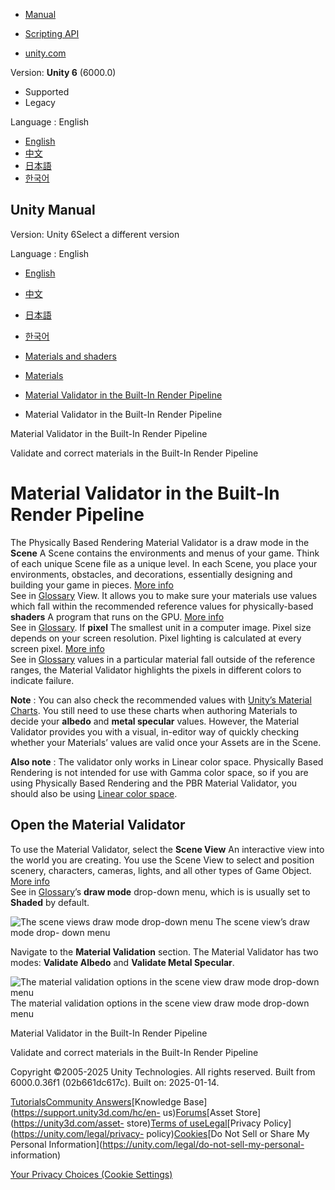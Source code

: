 [](https://docs.unity3d.com)

  * [Manual](../Manual/index.html)
  * [Scripting API](../ScriptReference/index.html)

  * [unity.com](https://unity.com/)

Version: **Unity 6** (6000.0)

  * Supported
  * Legacy

Language : English

  * [English](/Manual/material-validator-introduction.html)
  * [中文](/cn/current/Manual/material-validator-introduction.html)
  * [日本語](/ja/current/Manual/material-validator-introduction.html)
  * [한국어](/kr/current/Manual/material-validator-introduction.html)

[](https://docs.unity3d.com)

## Unity Manual

Version: Unity 6Select a different version

Language : English

  * [English](/Manual/material-validator-introduction.html)
  * [中文](/cn/current/Manual/material-validator-introduction.html)
  * [日本語](/ja/current/Manual/material-validator-introduction.html)
  * [한국어](/kr/current/Manual/material-validator-introduction.html)

  * [Materials and shaders](materials-and-shaders.html)
  * [Materials](Materials.html)
  * [Material Validator in the Built-In Render Pipeline](materials-troubleshooting.html)
  * Material Validator in the Built-In Render Pipeline 

[](materials-troubleshooting.html)

Material Validator in the Built-In Render Pipeline

[](material-validator-validate.html)

Validate and correct materials in the Built-In Render Pipeline

# Material Validator in the Built-In Render Pipeline

The Physically Based Rendering Material Validator is a draw mode in the
**Scene** A Scene contains the environments and menus of your game. Think of
each unique Scene file as a unique level. In each Scene, you place your
environments, obstacles, and decorations, essentially designing and building
your game in pieces. [More info](CreatingScenes.html)  
See in [Glossary](Glossary.html#Scene) View. It allows you to make sure your
materials use values which fall within the recommended reference values for
physically-based **shaders** A program that runs on the GPU. [More
info](Shaders.html)  
See in [Glossary](Glossary.html#Shader). If **pixel** The smallest unit in a
computer image. Pixel size depends on your screen resolution. Pixel lighting
is calculated at every screen pixel. [More info](ShadowPerformance.html)  
See in [Glossary](Glossary.html#pixel) values in a particular material fall
outside of the reference ranges, the Material Validator highlights the pixels
in different colors to indicate failure.

**Note** : You can also check the recommended values with [Unity’s Material
Charts](StandardShaderMaterialCharts.html). You still need to use these charts
when authoring Materials to decide your **albedo** and **metal specular**
values. However, the Material Validator provides you with a visual, in-editor
way of quickly checking whether your Materials’ values are valid once your
Assets are in the Scene.

**Also note** : The validator only works in Linear color space. Physically
Based Rendering is not intended for use with Gamma color space, so if you are
using Physically Based Rendering and the PBR Material Validator, you should
also be using [Linear color space](color-spaces-landing.html).

## Open the Material Validator

To use the Material Validator, select the **Scene View** An interactive view
into the world you are creating. You use the Scene View to select and position
scenery, characters, cameras, lights, and all other types of Game Object.
[More info](UsingTheSceneView.html)  
See in [Glossary](Glossary.html#SceneView)’s **draw mode** drop-down menu,
which is is usually set to **Shaded** by default.

![The scene views draw mode drop-down
menu](../uploads/Main/materialValidator1.png) The scene view’s draw mode drop-
down menu

Navigate to the **Material Validation** section. The Material Validator has
two modes: **Validate Albedo** and **Validate Metal Specular**.

![The material validation options in the scene view draw mode drop-down
menu](../uploads/Main/materialValidator2.png) The material validation options
in the scene view draw mode drop-down menu

[](materials-troubleshooting.html)

Material Validator in the Built-In Render Pipeline

[](material-validator-validate.html)

Validate and correct materials in the Built-In Render Pipeline

Copyright ©2005-2025 Unity Technologies. All rights reserved. Built from
6000.0.36f1 (02b661dc617c). Built on: 2025-01-14.

[Tutorials](https://learn.unity.com/)[Community
Answers](https://answers.unity3d.com)[Knowledge
Base](https://support.unity3d.com/hc/en-
us)[Forums](https://forum.unity3d.com)[Asset Store](https://unity3d.com/asset-
store)[Terms of
use](https://docs.unity3d.com/Manual/TermsOfUse.html)[Legal](https://unity.com/legal)[Privacy
Policy](https://unity.com/legal/privacy-
policy)[Cookies](https://unity.com/legal/cookie-policy)[Do Not Sell or Share
My Personal Information](https://unity.com/legal/do-not-sell-my-personal-
information)

[Your Privacy Choices (Cookie Settings)](javascript:void\(0\);)

